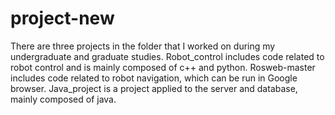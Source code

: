 # project-new
There are three projects in the folder that I worked on during my undergraduate and graduate studies.
Robot_control includes code related to robot control and is mainly composed of c++ and python.
Rosweb-master includes code related to robot navigation, which can be run in Google browser.
Java_project is a project applied to the server and database, mainly composed of java.
